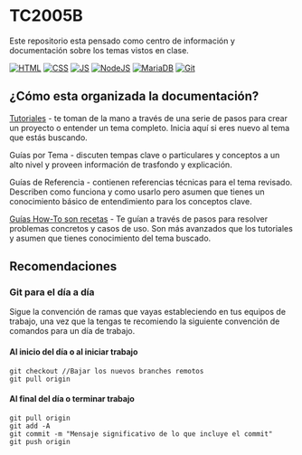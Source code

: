 # TC2005B
Este repositorio esta pensado como centro de información y documentación sobre los temas vistos en clase.

[![HTML](https://img.shields.io/badge/HTML-orange.svg?logo=html5&style=flat)]()
[![CSS](https://img.shields.io/badge/CSS-red.svg?logo=css3&style=flat)]()
[![JS](https://img.shields.io/badge/javascript-blue.svg?logo=javascript&style=flat)]()
[![NodeJS](https://img.shields.io/badge/NodeJS-green.svg?logo=node.js&style=flat)]()
[![MariaDB](https://img.shields.io/badge/MariaDB-purple.svg?logo=mariadb&style=flat)]()
[![Git](https://img.shields.io/badge/Git-black.svg?logo=git&style=flat)]()


## ¿Cómo esta organizada la documentación?

[Tutoriales](/TUTORIALS.md) - te toman de la mano a través de una serie de pasos para crear un proyecto o entender un tema completo. Inicia aquí si eres nuevo al tema que estás buscando.

Guías por Tema - discuten tempas clave o particulares y conceptos a un alto nivel y proveen información de trasfondo y explicación.

Guías de Referencia - contienen referencias técnicas para el tema revisado. Describen como funciona y como usarlo pero asumen que tienes un conocimiento básico de entendimiento para los conceptos clave.

[Guías How-To son recetas](/RECIPES.md) - Te guían a través de pasos para resolver problemas concretos y casos de uso. Son más avanzados que los tutoriales y asumen que tienes conocimiento del tema buscado.

## Recomendaciones

### Git para el día a día

Sigue la convención de ramas que vayas estableciendo en tus equipos de trabajo, una vez que la tengas te recomiendo la siguiente convención de comandos para un día de trabajo.

#### Al inicio del día o al iniciar trabajo
```
git checkout //Bajar los nuevos branches remotos
git pull origin
```

#### Al final del día o terminar trabajo
```
git pull origin
git add -A
git commit -m "Mensaje significativo de lo que incluye el commit"
git push origin
```